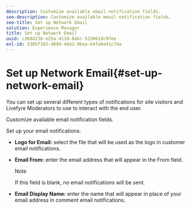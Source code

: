 ```yaml
---
description: Customize available email notification fields.
seo-description: Customize available email notification fields.
seo-title: Set up Network Email
solution: Experience Manager
title: Set up Network Email
uuid: c368d236-e25a-4118-8abc-5230618c97ee
exl-id: 5305f3d2-d89d-4da2-9baa-64fabe41c74a
---
```

# Set up Network Email{#set-up-network-email}

You can set up several different types of notifications for site visitors and Livefyre Moderators to use to interact with the end user.

Customize available email notification fields.

 Set up your email notifications.

* **Logo for Email:** select the file that will be used as the logo in customer email notifications.
* **Email From:** enter the email address that will appear in the From field. 

  >[!NOTE]
  >
  >If this field is blank, no email notifications will be sent.

* **Email Display Name:** enter the name that will appear in place of your email address in comment email notifications.
